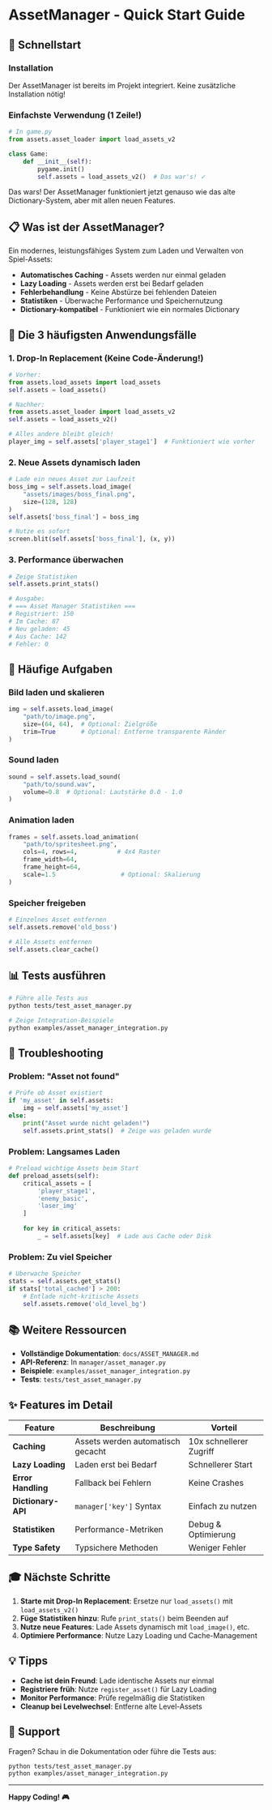# AssetManager - Quick Start Guide

## 🚀 Schnellstart

### Installation

Der AssetManager ist bereits im Projekt integriert. Keine zusätzliche Installation nötig!

### Einfachste Verwendung (1 Zeile!)

```python
# In game.py
from assets.asset_loader import load_assets_v2

class Game:
    def __init__(self):
        pygame.init()
        self.assets = load_assets_v2()  # Das war's! ✓
```

Das wars! Der AssetManager funktioniert jetzt genauso wie das alte Dictionary-System, aber mit allen neuen Features.

## 📋 Was ist der AssetManager?

Ein modernes, leistungsfähiges System zum Laden und Verwalten von Spiel-Assets:

- **Automatisches Caching** - Assets werden nur einmal geladen
- **Lazy Loading** - Assets werden erst bei Bedarf geladen
- **Fehlerbehandlung** - Keine Abstürze bei fehlenden Dateien
- **Statistiken** - Überwache Performance und Speichernutzung
- **Dictionary-kompatibel** - Funktioniert wie ein normales Dictionary

## 🎯 Die 3 häufigsten Anwendungsfälle

### 1. Drop-In Replacement (Keine Code-Änderung!)

```python
# Vorher:
from assets.load_assets import load_assets
self.assets = load_assets()

# Nachher:
from assets.asset_loader import load_assets_v2
self.assets = load_assets_v2()

# Alles andere bleibt gleich!
player_img = self.assets['player_stage1']  # Funktioniert wie vorher
```

### 2. Neue Assets dynamisch laden

```python
# Lade ein neues Asset zur Laufzeit
boss_img = self.assets.load_image(
    "assets/images/boss_final.png",
    size=(128, 128)
)
self.assets['boss_final'] = boss_img

# Nutze es sofort
screen.blit(self.assets['boss_final'], (x, y))
```

### 3. Performance überwachen

```python
# Zeige Statistiken
self.assets.print_stats()

# Ausgabe:
# === Asset Manager Statistiken ===
# Registriert: 150
# Im Cache: 87
# Neu geladen: 45
# Aus Cache: 142
# Fehler: 0
```

## 🔧 Häufige Aufgaben

### Bild laden und skalieren

```python
img = self.assets.load_image(
    "path/to/image.png",
    size=(64, 64),  # Optional: Zielgröße
    trim=True       # Optional: Entferne transparente Ränder
)
```

### Sound laden

```python
sound = self.assets.load_sound(
    "path/to/sound.wav",
    volume=0.8  # Optional: Lautstärke 0.0 - 1.0
)
```

### Animation laden

```python
frames = self.assets.load_animation(
    "path/to/spritesheet.png",
    cols=4, rows=4,           # 4x4 Raster
    frame_width=64,
    frame_height=64,
    scale=1.5                  # Optional: Skalierung
)
```

### Speicher freigeben

```python
# Einzelnes Asset entfernen
self.assets.remove('old_boss')

# Alle Assets entfernen
self.assets.clear_cache()
```

## 📊 Tests ausführen

```bash
# Führe alle Tests aus
python tests/test_asset_manager.py

# Zeige Integration-Beispiele
python examples/asset_manager_integration.py
```

## 🐛 Troubleshooting

### Problem: "Asset not found"

```python
# Prüfe ob Asset existiert
if 'my_asset' in self.assets:
    img = self.assets['my_asset']
else:
    print("Asset wurde nicht geladen!")
    self.assets.print_stats()  # Zeige was geladen wurde
```

### Problem: Langsames Laden

```python
# Preload wichtige Assets beim Start
def preload_assets(self):
    critical_assets = [
        'player_stage1',
        'enemy_basic',
        'laser_img'
    ]
    
    for key in critical_assets:
        _ = self.assets[key]  # Lade aus Cache oder Disk
```

### Problem: Zu viel Speicher

```python
# Überwache Speicher
stats = self.assets.get_stats()
if stats['total_cached'] > 200:
    # Entlade nicht-kritische Assets
    self.assets.remove('old_level_bg')
```

## 📚 Weitere Ressourcen

- **Vollständige Dokumentation**: `docs/ASSET_MANAGER.md`
- **API-Referenz**: In `manager/asset_manager.py`
- **Beispiele**: `examples/asset_manager_integration.py`
- **Tests**: `tests/test_asset_manager.py`

## ✨ Features im Detail

| Feature | Beschreibung | Vorteil |
|---------|--------------|---------|
| **Caching** | Assets werden automatisch gecacht | 10x schnellerer Zugriff |
| **Lazy Loading** | Laden erst bei Bedarf | Schnellerer Start |
| **Error Handling** | Fallback bei Fehlern | Keine Crashes |
| **Dictionary-API** | `manager['key']` Syntax | Einfach zu nutzen |
| **Statistiken** | Performance-Metriken | Debug & Optimierung |
| **Type Safety** | Typsichere Methoden | Weniger Fehler |

## 🎓 Nächste Schritte

1. **Starte mit Drop-In Replacement**: Ersetze nur `load_assets()` mit `load_assets_v2()`
2. **Füge Statistiken hinzu**: Rufe `print_stats()` beim Beenden auf
3. **Nutze neue Features**: Lade Assets dynamisch mit `load_image()`, etc.
4. **Optimiere Performance**: Nutze Lazy Loading und Cache-Management

## 💡 Tipps

- **Cache ist dein Freund**: Lade identische Assets nur einmal
- **Registriere früh**: Nutze `register_asset()` für Lazy Loading
- **Monitor Performance**: Prüfe regelmäßig die Statistiken
- **Cleanup bei Levelwechsel**: Entferne alte Level-Assets

## 🤝 Support

Fragen? Schau in die Dokumentation oder führe die Tests aus:

```bash
python tests/test_asset_manager.py
python examples/asset_manager_integration.py
```

---

**Happy Coding! 🎮**
